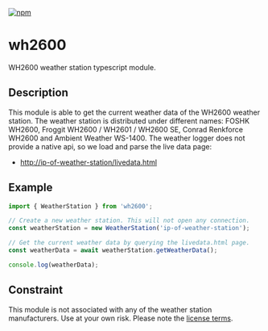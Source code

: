 [![npm](https://img.shields.io/npm/v/wh2600.svg?style=flat-square)](https://www.npmjs.com/package/wh2600)

# wh2600

WH2600 weather station typescript module.

## Description

This module is able to get the current weather data of the WH2600 weather station. The weather station is distributed under different names: FOSHK WH2600, Froggit WH2600 / WH2601 / WH2600 SE, Conrad Renkforce WH2600 and Ambient Weather WS-1400. The weather logger does not provide a native api, so we load and parse the live data page:

- [http://ip-of-weather-station/livedata.html](http://ip-of-weather-station/livedata.html)

## Example

```typescript
import { WeatherStation } from 'wh2600';

// Create a new weather station. This will not open any connection.
const weatherStation = new WeatherStation('ip-of-weather-station');

// Get the current weather data by querying the livedata.html page.
const weatherData = await weatherStation.getWeatherData();

console.log(weatherData);
```

## Constraint

This module is not associated with any of the weather station manufacturers. Use at your own risk. Please note the [license terms](LICENSE).
